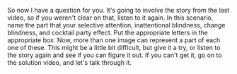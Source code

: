 So now I have a question for you. It's going to involve the story from the last
video, so if you weren't clear on that, listen to it again. In this scenario,
name the part that your selective attention, inattentional blindness, change
blindness, and cocktail party effect. Put the appropriate letters in the
appropriate box. Now, more than one image can represent a part of each one of
these. This might be a little bit difficult, but give it a try, or listen to
the story again and see if you can figure it out. If you can't get it, go on to
the solution video, and let's talk through it.
